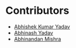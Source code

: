 ﻿# Contributors
- [Abhishek Kumar Yadav](https://github.com/coderaky)
- [Abhinash Yadav](https://github.com/ralphcoder)
- [Abhinandan Mishra](https://github.com/abhinandanmishra1)
